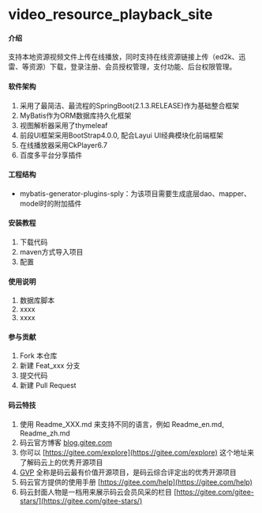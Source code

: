 # video_resource_playback_site

#### 介绍
支持本地资源视频文件上传在线播放，同时支持在线资源链接上传（ed2k、迅雷、等资源）下载，登录注册、会员授权管理，支付功能、后台权限管理。


#### 软件架构
1. 采用了最简洁、最流程的SpringBoot(2.1.3.RELEASE)作为基础整合框架
2. MyBatis作为ORM数据库持久化框架
3. 视图解析器采用了thymeleaf 
4. 前段UI框架采用BootStrap4.0.0, 配合Layui UI经典模块化前端框架
5. 在线播放器采用CkPlayer6.7
6. 百度多平台分享插件

#### 工程结构
- mybatis-generator-plugins-sply：为该项目需要生成底层dao、mapper、model时的附加插件

#### 安装教程

1. 下载代码
2. maven方式导入项目
3. 配置

#### 使用说明

1. 数据库脚本
2. xxxx
3. xxxx

#### 参与贡献

1. Fork 本仓库
2. 新建 Feat_xxx 分支
3. 提交代码
4. 新建 Pull Request


#### 码云特技

1. 使用 Readme\_XXX.md 来支持不同的语言，例如 Readme\_en.md, Readme\_zh.md
2. 码云官方博客 [blog.gitee.com](https://blog.gitee.com)
3. 你可以 [https://gitee.com/explore](https://gitee.com/explore) 这个地址来了解码云上的优秀开源项目
4. [GVP](https://gitee.com/gvp) 全称是码云最有价值开源项目，是码云综合评定出的优秀开源项目
5. 码云官方提供的使用手册 [https://gitee.com/help](https://gitee.com/help)
6. 码云封面人物是一档用来展示码云会员风采的栏目 [https://gitee.com/gitee-stars/](https://gitee.com/gitee-stars/)